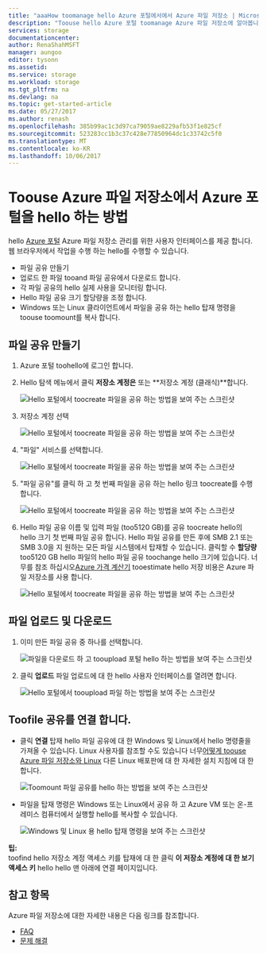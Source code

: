 ```yaml
---
title: "aaaHow toomanage hello Azure 포털에서에서 Azure 파일 저장소 | Microsoft Docs"
description: "Toouse hello Azure 포털 toomanage Azure 파일 저장소에 알아봅니다."
services: storage
documentationcenter: 
author: RenaShahMSFT
manager: aungoo
editor: tysonn
ms.assetid: 
ms.service: storage
ms.workload: storage
ms.tgt_pltfrm: na
ms.devlang: na
ms.topic: get-started-article
ms.date: 05/27/2017
ms.author: renash
ms.openlocfilehash: 385b99ac1c3d97ca79059ae8229afb53f1e825cf
ms.sourcegitcommit: 523283cc1b3c37c428e77850964dc1c33742c5f0
ms.translationtype: MT
ms.contentlocale: ko-KR
ms.lasthandoff: 10/06/2017
---
```

# <a name="how-toouse-azure-file-storage-from-hello-azure-portal"></a>Toouse Azure 파일 저장소에서 Azure 포털을 hello 하는 방법
hello [Azure 포털](https://portal.azure.com) Azure 파일 저장소 관리를 위한 사용자 인터페이스를 제공 합니다. 웹 브라우저에서 작업을 수행 하는 hello를 수행할 수 있습니다.

* 파일 공유 만들기
* 업로드 한 파일 tooand 파일 공유에서 다운로드 합니다.
* 각 파일 공유의 hello 실제 사용을 모니터링 합니다.
* Hello 파일 공유 크기 할당량을 조정 합니다.
* Windows 또는 Linux 클라이언트에서 파일을 공유 하는 hello 탑재 명령을 toouse toomount를 복사 합니다.

## <a name="create-file-share"></a>파일 공유 만들기
1. Azure 포털 toohello에 로그인 합니다.
2. Hello 탐색 메뉴에서 클릭 **저장소 계정은** 또는 **저장소 계정 (클래식)**합니다.
    
    ![Hello 포털에서 toocreate 파일을 공유 하는 방법을 보여 주는 스크린샷](media/storage-file-how-to-use-files-portal/use-files-portal-create-file-share1.png)

3. 저장소 계정 선택

    ![Hello 포털에서 toocreate 파일을 공유 하는 방법을 보여 주는 스크린샷](media/storage-file-how-to-use-files-portal/use-files-portal-create-file-share2.png)

4. "파일" 서비스를 선택합니다.

    ![Hello 포털에서 toocreate 파일을 공유 하는 방법을 보여 주는 스크린샷](media/storage-file-how-to-use-files-portal/use-files-portal-create-file-share3.png)

5. "파일 공유"를 클릭 하 고 첫 번째 파일을 공유 하는 hello 링크 toocreate를 수행 합니다.

    ![Hello 포털에서 toocreate 파일을 공유 하는 방법을 보여 주는 스크린샷](media/storage-file-how-to-use-files-portal/use-files-portal-create-file-share4.png)

6. Hello 파일 공유 이름 및 입력 파일 (too5120 GB)를 공유 toocreate hello의 hello 크기 첫 번째 파일 공유 합니다. Hello 파일 공유를 만든 후에 SMB 2.1 또는 SMB 3.0을 지 원하는 모든 파일 시스템에서 탑재할 수 있습니다. 클릭할 수 **할당량** too5120 GB hello 파일의 hello 파일 공유 toochange hello 크기에 있습니다. 너무를 참조 하십시오[Azure 가격 계산기](https://azure.microsoft.com/pricing/calculator/) tooestimate hello 저장 비용은 Azure 파일 저장소를 사용 합니다.

    ![Hello 포털에서 toocreate 파일을 공유 하는 방법을 보여 주는 스크린샷](media/storage-file-how-to-use-files-portal/use-files-portal-create-file-share5.png)

## <a name="upload-and-download-files"></a>파일 업로드 및 다운로드
1. 이미 만든 파일 공유 중 하나를 선택합니다.

    ![파일을 다운로드 하 고 tooupload 포털 hello 하는 방법을 보여 주는 스크린샷](media/storage-file-how-to-use-files-portal/use-files-portal-upload-file1.png)

2. 클릭 **업로드** 파일 업로드에 대 한 hello 사용자 인터페이스를 열려면 합니다.

    ![Hello 포털에서 tooupload 파일 하는 방법을 보여 주는 스크린샷](media/storage-file-how-to-use-files-portal/use-files-portal-upload-file2.png)

## <a name="connect-toofile-share"></a>Toofile 공유를 연결 합니다.
-  클릭 **연결** 탑재 hello 파일 공유에 대 한 Windows 및 Linux에서 hello 명령줄을 가져올 수 있습니다. Linux 사용자를 참조할 수도 있습니다 너무[어떻게 toouse Azure 파일 저장소와 Linux](storage-how-to-use-files-linux.md) 다른 Linux 배포판에 대 한 자세한 설치 지침에 대 한 합니다.

    ![Toomount 파일 공유를 hello 하는 방법을 보여 주는 스크린샷](media/storage-file-how-to-use-files-portal/use-files-portal-connect.png)
-  파일을 탑재 명령은 Windows 또는 Linux에서 공유 하 고 Azure VM 또는 온-프레미스 컴퓨터에서 실행할 hello를 복사할 수 있습니다.

    ![Windows 및 Linux 용 hello 탑재 명령을 보여 주는 스크린샷](media/storage-file-how-to-use-files-portal/use-files-portal-show-mount-commands.png)

**팁:**  
toofind hello 저장소 계정 액세스 키를 탑재에 대 한 클릭 **이 저장소 계정에 대 한 보기 액세스 키** hello hello 맨 아래에 연결 페이지입니다.

## <a name="see-also"></a>참고 항목
Azure 파일 저장소에 대한 자세한 내용은 다음 링크를 참조합니다.

* [FAQ](storage-files-faq.md)
* [문제 해결](storage-troubleshoot-file-connection-problems.md)